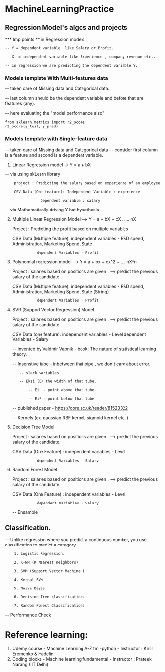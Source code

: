 # MachineLearningPractice

## Regression Model's algos and projects


*** Imp points ** in Regression models.

	-- Y = dependent variable  like Salary or Profit.

	-- X  = independent variable like Experience , company revenue etc..

	-- in regression we are predicting the dependent variable Y.

### Models template With Multi-features data 

-- taken care of Missing data and Categorical data.

-- last column should be the dependent variable and before that are features (any).

-- here evaluating the "model performance also"
	
	from sklearn.metrics import r2_score
	r2_score(y_test, y_pred)

### Models template with Single-feature data 

-- taken care of Missing data and Categorical data 
-- consider first column is a feature and second is a dependent variable.

  1. Linear Regression model  -> Y = a + bX

  -- via using skLearn library
  		
  		project : Predicting the salary based on experience of an employee
  		
  		CSV Data (One feature): Independent Variable : experience
  					
  					Dependent variable : salary


  -- via Mathematically driving Y hat hypothesis

  2. Multiple Linear Regression Model --> Y = a + bX + cX ...... nX
  		
  		Project : Predicting the profit based on multiple variables 
  		
  		CSV Data (Multiple feature): independent variables - R&D spend, Administration, Marketing Spend, State
  					
  					dependent Variables - Profit

  3. Polynomial regression model --> Y = a + bx + cx^2 + .... nX^n 
  		
  		Project : salaries based on positions are given . -->  predict the previous salary of the candidate.
  		
  		CSV Data (Multiple feature): independent variables - R&D spend, Administration, Marketing Spend, State (String)
  					
  					dependent Variables - Profit


  4. SVR (Support Vector Regression) Model
  		
  		Project : salaries based on positions are given . -->  predict the previous salary of the candidate.
  		
  		CSV Data (one feature): independent variables - Level 
  					dependent Variables - Salary

  		-- invented by Valdmir Vapnik - book: The nature of statistical learning theory.

  		-- Insenstive tube - inbetween that pipe , we don't care about error.

  			-- slack variables.

  			-- Eksi (E) the width of that tube.

  				-- Ei  - point above that tube.

  				-- Ei* - point below that tube

  		-- published paper - https://core.ac.uk/reader/81523322
  		
  		-- Kernels (ex. gaussian RBF kernel, sigmoid kernel etc. )

  5. Decision Tree Model
  		
  		Project : salaries based on positions are given . -->  predict the previous salary of the candidate.
  		
  		CSV Data (One Feature) : independent variables - Level
  					
  					dependent Variables - Salary

  6. Random Forest Model
  		
  		Project : salaries based on positions are given . -->  predict the previous salary of the candidate.
  		
  		CSV Data (One Feature) : independent variables - Level
  					
  					dependent Variables - Salary

  		-- Ensamble 

## Classification.

-- Unlike regression where you predict a continuous number, you use classification to predict a category

		1. Logistic Regression.

		2. K-NN (K Nearest neighbors)

		3. SVM (Support Vector Machine )

		4. Kernal SVM 

		5. Naive Bayes 

		6. Decision Tree classifications 

		7. Random Forest Classifications

-- Performance Check 


  # Reference learning:

  1. Udemy course - Machine Learning A-Z tm -python  - Instructor : Kirill Eremenko & Hadelin
  2. Coding blocks  - Machine learning fundamental - Instructor : Prateek Narang (IIT Delhi)
